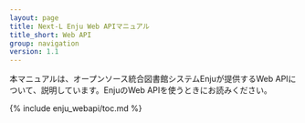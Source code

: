 ```yaml
---
layout: page
title: Next-L Enju Web APIマニュアル
title_short: Web API
group: navigation
version: 1.1
---
```

本マニュアルは、オープンソース統合図書館システムEnjuが提供するWeb APIについて、説明しています。EnjuのWeb APIを使うときにお読みください。

{% include enju_webapi/toc.md %}
